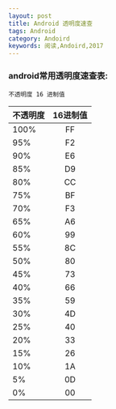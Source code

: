 ```yaml
---
layout: post
title: Android 透明度速查
tags: Android
category: Andoird
keywords: 阅读,Andoird,2017
---
```


### android常用透明度速查表:

```
不透明度 16 进制值
```

| 不透明度   | 16进制值          
| --------- |:-------:| 
|    100%   |    FF   | 
|    95%    |    F2   | 
|    90%    |    E6   | 
|    85%    |    D9   | 
|    80%    |    CC   | 
|    75%    |    BF   | 
|    70%    |    F3   | 
|    65%    |    A6   | 
|    60%    |    99   | 
|    55%    |    8C   | 
|    50%    |    80   | 
|    45%    |    73   | 
|    40%    |    66   | 
|    35%    |    59   | 
|    30%    |    4D   | 
|    25%    |    40   | 
|    20%    |    33   | 
|    15%    |    26   | 
|    10%    |    1A   | 
|    5%     |    0D   | 
|    0%     |    00   | 




